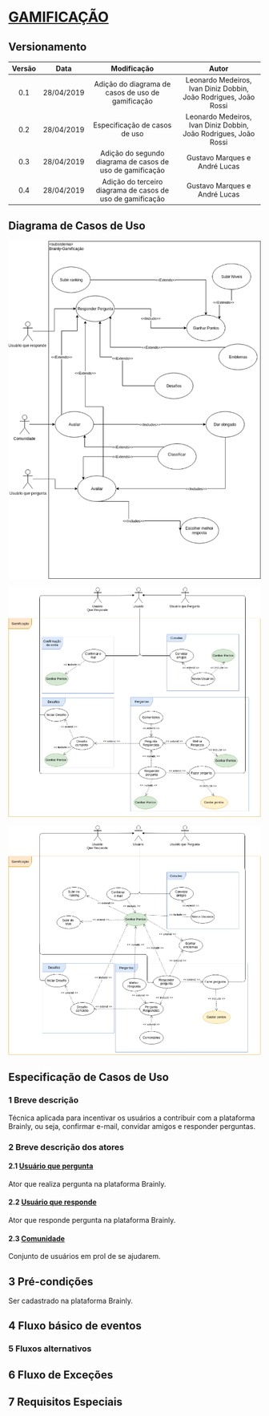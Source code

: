 # [GAMIFICAÇÃO](rich_picture.md#RichPicture-Gamificação)

## Versionamento

|  Versão | Data | Modificação | Autor |
|  :------: | :------: | :------: | :------: |
| 0.1 | 28/04/2019 | Adição do diagrama de casos de uso de gamificação | Leonardo Medeiros, Ivan Diniz Dobbin, João Rodrigues, João Rossi|
| 0.2 | 28/04/2019 | Especificação de casos de uso | Leonardo Medeiros, Ivan Diniz Dobbin, João Rodrigues, João Rossi|
| 0.3 | 28/04/2019 | Adição do segundo diagrama de casos de uso de gamificação | Gustavo Marques e André Lucas |
| 0.4 | 28/04/2019 | Adição do terceiro diagrama de casos de uso de gamificação | Gustavo Marques e André Lucas |

## Diagrama de Casos de Uso

![Diargam de casos de uso: Gamificação v1](images/diagramas_casos_uso/gamificacao_v1.png)

![Diargam de casos de uso: Gamificação v2](images/diagramas_casos_uso/gamificacao_v2.png)

![Diargam de casos de uso: Gamificação v3](images/diagramas_casos_uso/gamificacao_v3.png)


## Especificação de Casos de Uso

### 1 Breve descrição
Técnica aplicada para incentivar os usuários a contribuir com a plataforma Brainly, ou seja, confirmar e-mail, convidar amigos e responder perguntas.

### 2 Breve descrição dos atores
#### 2.1 [Usuário que pergunta](lexicos10x5f8c4.md#L12660)
Ator que realiza pergunta na plataforma Brainly.
#### 2.2 [Usuário que responde](lexicos10x5f8c4.md#L12660)
Ator que responde pergunta na plataforma Brainly.
#### 2.3 [Comunidade](lexicos10x5f8c4.md#L12525)
Conjunto de usuários em prol de se ajudarem.
## 3 Pré-condições
Ser cadastrado na plataforma Brainly.
## 4 Fluxo básico de eventos


### 5 Fluxos alternativos

## 6 Fluxo de Exceções

## 7 Requisitos Especiais


